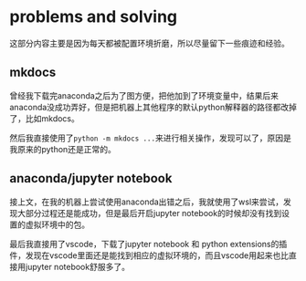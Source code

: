 # problems and solving
这部分内容主要是因为每天都被配置环境折磨，所以尽量留下一些痕迹和经验。

## mkdocs
曾经我下载完anaconda之后为了图方便，把他加到了环境变量中，结果后来anaconda没成功弄好，但是把机器上其他程序的默认python解释器的路径都改掉了，比如mkdocs。

然后我直接使用了`python -m mkdocs ...`来进行相关操作，发现可以了，原因是我原来的python还是正常的。

## anaconda/jupyter notebook
接上文，在我的机器上尝试使用anaconda出错之后，我就使用了wsl来尝试，发现大部分过程还是能成功，但是最后开启jupyter notebook的时候却没有找到设置的虚拟环境中的包。

最后我直接用了vscode，下载了jupyter notebook 和 python extensions的插件，发现在vscode里面还是能找到相应的虚拟环境的，而且vscode用起来也比直接用jupyter notebook舒服多了。